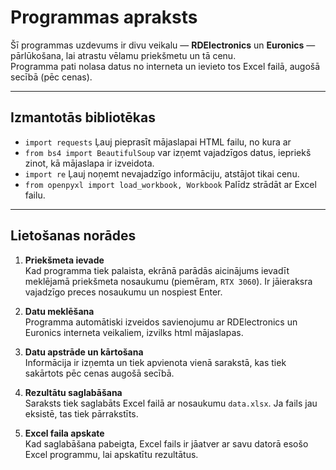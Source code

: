 # Programmas apraksts

Šī programmas uzdevums ir divu veikalu — **RDElectronics** un **Euronics** — pārlūkošana, lai atrastu vēlamu priekšmetu un tā cenu.  
Programma pati nolasa datus no interneta un ievieto tos Excel failā, augošā secībā (pēc cenas).

---

## Izmantotās bibliotēkas

- `import requests` Ļauj pieprasīt mājaslapai HTML failu, no kura ar
- `from bs4 import BeautifulSoup` var izņemt vajadzīgos datus, iepriekš zinot, kā mājaslapa ir izveidota.
- `import re` Ļauj noņemt nevajadzīgo informāciju, atstājot tikai cenu.
- `from openpyxl import load_workbook, Workbook` Palīdz strādāt ar Excel failu.

---

## Lietošanas norādes

1. **Priekšmeta ievade**  
   Kad programma tiek palaista, ekrānā parādās aicinājums ievadīt meklējamā priekšmeta nosaukumu (piemēram, `RTX 3060`). Ir jāieraksra vajadzīgo preces nosaukumu un nospiest Enter.

2. **Datu meklēšana**  
   Programma automātiski izveidos savienojumu ar RDElectronics un Euronics interneta veikaliem, izvilks html mājaslapas.

3. **Datu apstrāde un kārtošana**  
   Informācija ir izņemta un tiek apvienota vienā sarakstā, kas tiek sakārtots pēc cenas augošā secībā.

4. **Rezultātu saglabāšana**  
   Saraksts tiek saglabāts Excel failā ar nosaukumu `data.xlsx`. Ja fails jau eksistē, tas tiek pārrakstīts.

5. **Excel faila apskate**  
   Kad saglabāšana pabeigta, Excel fails ir jāatver ar savu datorā esošo Excel programmu, lai apskatītu rezultātus.
